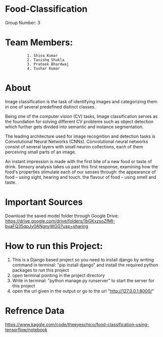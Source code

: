 # Food-Classification

Group Number: 3

# Team Members: 
              1. Shiva Kumar
              2. Tanishq Shukla
              3. Prateek Bhardwaj
              4. Tushar Kumar


# About

Image classification is the task of identifying images and categorizing them in one of several predefined distinct classes.

Being one of the computer vision (CV) tasks, Image classification serves as the foundation for solving different CV problems such as object detection which further gets divided into semantic and instance segmentation.

The leading architecture used for image recognition and detection tasks is Convolutional Neural Networks (CNNs). Convolutional neural networks consist of several layers with small neuron collections, each of them perceiving small parts of an image.

An instant impression is made with the first bite of a new food or taste of drink. Sensory analysis takes us past this first response, examining how the food's properties stimulate each of our senses through: the appearance of food – using sight, hearing and touch. the flavour of food – using smell and taste.

# Important Sources

Download the saved model folder through Google Drive: https://drive.google.com/drive/folders/1bGKxzsoZfMI-bvaFQ35qpJy0ANgnyWGG?usp=sharing

# How to run this Project:
1. This is a Django based project so you need to install django by writing command in terminal: "pip install django" and install the required python packages to run this project
2. open terminal pointing in the project directory
3. Write in terminal: "python manage.py runserver" to start the server for this project
4. open the url given in the output or go to the url "http://127.0.0.1:8000/"

# Refrence Data
https://www.kaggle.com/code/theeyeschico/food-classification-using-tensorflow/notebook
